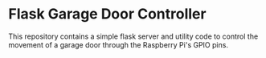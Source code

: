 # Flask Garage Door Controller
This repository contains a simple flask server and utility code to control the movement of a garage door through the Raspberry Pi's GPIO pins.
